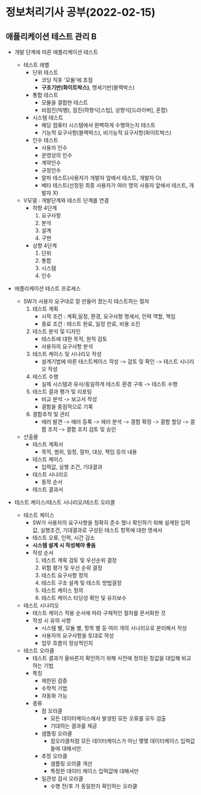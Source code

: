 # 정보처리기사 공부(2022-02-15)



## 애플리케이션 테스트 관리 B

* 개발 단계에 따른 애플리케이션 테스트
  * 테스트 레벨
    * 단위 테스트
      * 코딩 직후 '모듈'에 초점
      * **구조기반(화이트박스)**, 명세기반(블랙박스)
    * 통합 테스트
      * 모듈을 결합한 테스트
      * 비점진(빅뱅), 점진(하향식[스텁], 상향식[드라이버], 혼합)
    * 시스템 테스트
      * 해당 컴퓨터 시스템에서 완벽하게 수행하는지 테스트
      * 기능적 요구사항(블랙박스), 비기능적 요구사항(화이트박스)
    * 인수 테스트
      * 사용자 인수
      * 운영상의 인수
      * 계약인수
      * 규정인수
      * 알파 테스트(사용자가 개발자 앞에서 테스트, 개발자 O)
      * 베타 테스트(선정된 최종 사용자가 여러 명의 사용자 앞에서 테스트, 개발자 X)
  * V모델 : 개발단계와 테스트 단계를 연결
    * 하향 4단계
      1. 요구사항
      2. 분석
      3. 설계
      4. 구현
    * 상향 4단계
      1. 단위
      2. 통합
      3. 시스템
      4. 인수





* 애플리케이션 테스트 프로세스
  * SW가 사용자 요구대로 잘 만들어 졌는지 테스트하는 절차
    1. 테스트 계획
       * 시작 조건 : 계획,일정, 환경, 요구사항 명세서, 인력 역할, 책임 
       * 종료 조건 : 테스트 완료, 일정 만료, 비용 소진
    2. 테스트 분석 및 디자인
       * 테스트에 대한 목적, 원칙 검토
       * 사용자의 요구사항 분석
    3. 테스트 케이스 및 시나리오 작성
       * 설계기법에 따른 테스트케이스 작성 -> 검토 및 확인 -> 테스트 시나리오 작성
    4. 테스트 수행
       * 실제 시스템과 유사/동일하게 테스트 환경 구축 -> 테스트 수행
    5. 테스트 결과 평가 및 리포팅
       * 비교 분석 -> 보고서 작성
       * 결함을 중점적으로 기록
    6. 결함추적 및 관리
       * 에러 발견 -> 에러 등록 -> 에러 분석 -> 결함 확정 -> 결함 할당 -> 결함 조치 -> 결함 조치 검토 및 승인
  * 산출물
    * 테스트 계획서
      * 목적, 범위, 일정, 절차, 대상, 책임 등의 내용
    * 테스트 케이스
      * 입력값, 실행 조건, 기대결과
    * 테스트 시나리오
      * 동작 순서
    * 테스트 결과서





* 테스트 케이스/테스트 시나리오/테스트 오라클
  * 테스트 케이스
    * SW가 사용자의 요구사항을 정확히 준수 했나 확인하기 위해 설계된 입력값, 실행조건, 기대결과로 구성된 테스트 항목에 대한 명세서
    * 테스트 오류, 인력, 시간 감소
    * **시스템 설계 시 작성해야 좋음**
    * 작성 순서
      1. 테스트 계획 검토 및 우선순위 결정
      2. 위험 평가 및 우선 순위 결정
      3. 테스트 요구사항 정의
      4. 테스트 구조 설계 및 테스트 방법결정
      5. 테스트 케이스 정의
      6. 테스트 케이스 타당성 확인 및 유지보수
  * 테스트 시나리오
    * 테스트 케이스 적용 순서에 따라 구체적인 절차를 문서화한 것
    * 작성 시 유의 사항
      * 시스템 별, 모듈 별, 항목 별 등 여러 개의 시나리오로 분리해서 작성
      * 사용자의 요구사항을 토대로 작성
      * 업무 흐름이 정상적인지
  * 테스트 오라클
    * 테스트 결과가 올바른지 확인하기 위해 사전에 정의된 창값을 대입해 비교하는 기법
    * 특징
      * 제한된 검증
      * 수학적 기법
      * 자동화 가능
    * 종류
      * 참 오라클
        * 모든 데이터케이스에서 발생된 모든 오류를 모두 검출
        * 기대하는 결과를 제공
      * 샘플링 오라클
        * 참오라클처럼 모든 데이터케이스가 아닌 몇몇 데이터케이스 입력값들에 대해서만.
      * 추정 오라클
        * 샘플링 오라클 개선
        * 특정한 데이터 케이스 입력값에 대해서만
      * 일관성 검사 오라클
        * 수행 전/후 가 동일한지 확인하는 오라클